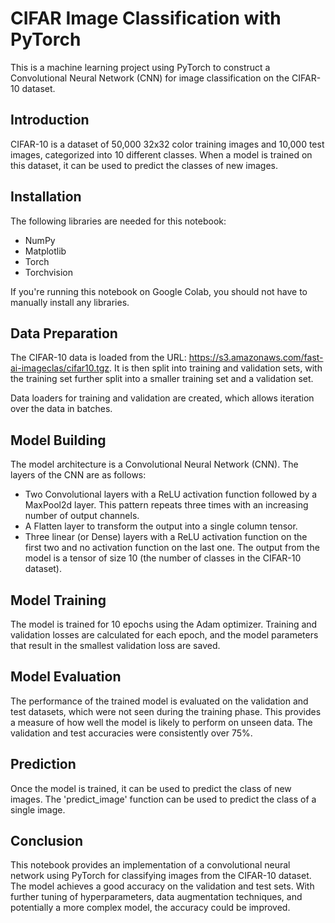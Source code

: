# CIFAR Image Classification with PyTorch

This is a machine learning project using PyTorch to construct a Convolutional Neural Network (CNN) for image classification on the CIFAR-10 dataset.

## Introduction

CIFAR-10 is a dataset of 50,000 32x32 color training images and 10,000 test images, categorized into 10 different classes. When a model is trained on this dataset, it can be used to predict the classes of new images.

## Installation

The following libraries are needed for this notebook:

* NumPy
* Matplotlib
* Torch
* Torchvision

If you're running this notebook on Google Colab, you should not have to manually install any libraries.

## Data Preparation

The CIFAR-10 data is loaded from the URL: https://s3.amazonaws.com/fast-ai-imageclas/cifar10.tgz. It is then split into training and validation sets, with the training set further split into a smaller training set and a validation set.

Data loaders for training and validation are created, which allows iteration over the data in batches.

## Model Building

The model architecture is a Convolutional Neural Network (CNN). The layers of the CNN are as follows:

* Two Convolutional layers with a ReLU activation function followed by a MaxPool2d layer. This pattern repeats three times with an increasing number of output channels.
* A Flatten layer to transform the output into a single column tensor.
* Three linear (or Dense) layers with a ReLU activation function on the first two and no activation function on the last one.
The output from the model is a tensor of size 10 (the number of classes in the CIFAR-10 dataset).

## Model Training

The model is trained for 10 epochs using the Adam optimizer. Training and validation losses are calculated for each epoch, and the model parameters that result in the smallest validation loss are saved.

## Model Evaluation

The performance of the trained model is evaluated on the validation and test datasets, which were not seen during the training phase. This provides a measure of how well the model is likely to perform on unseen data. The validation and test accuracies were consistently over 75%.

## Prediction

Once the model is trained, it can be used to predict the class of new images. The 'predict_image' function can be used to predict the class of a single image.

## Conclusion

This notebook provides an implementation of a convolutional neural network using PyTorch for classifying images from the CIFAR-10 dataset. The model achieves a good accuracy on the validation and test sets. With further tuning of hyperparameters, data augmentation techniques, and potentially a more complex model, the accuracy could be improved.
